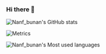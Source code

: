 ### Hi there 👋

![Nanf_bunan's GitHub stats](https://github-readme-stats.vercel.app/api?username=Wshangji&show_icons=true&theme=onedark)

![Metrics](https://metrics.lecoq.io/Wshangji?template=classic&isocalendar=1&isocalendar.duration=half-year&config.timezone=Asia%2FShanghai)

![Nanf_bunan's Most used languages](https://github-readme-stats.vercel.app/api/top-langs/?username=Wshangji&layout=compact&hide_border=true&langs_count=10)
